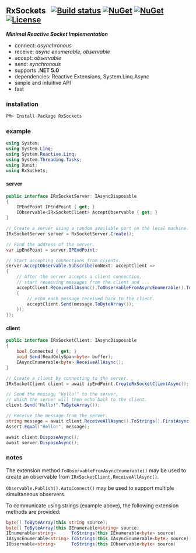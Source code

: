 ## RxSockets&nbsp;&nbsp; [![Build status](https://ci.appveyor.com/api/projects/status/rfxxbpx2agq8r93n?svg=true)](https://ci.appveyor.com/project/dshe/RxSockets) [![NuGet](https://img.shields.io/nuget/vpre/RxSockets.svg)](https://www.nuget.org/packages/RxSockets/) [![NuGet](https://img.shields.io/nuget/dt/RxSockets?color=orange)](https://www.nuget.org/packages/RxSockets/) [![License](https://img.shields.io/badge/license-Apache%202.0-7755BB.svg)](https://opensource.org/licenses/Apache-2.0)
***Minimal Reactive Socket Implementation***
- connect: *asynchronous*
- receive: *async enumerable*, *observable*
- accept: *observable*
- send: *synchronous*
- supports **.NET 5.0**
- dependencies: Reactive Extensions, System.Linq.Async
- simple and intuitive API
- fast

### installation
```csharp
PM> Install-Package RxSockets
```
### example
```csharp
using System;
using System.Linq;
using System.Reactive.Linq;
using System.Threading.Tasks;
using Xunit;
using RxSockets;
```
#### server
```csharp
public interface IRxSocketServer: IAsyncDisposable
{
    IPEndPoint IPEndPoint { get; }
    IObservable<IRxSocketClient> AcceptObservable { get; }
}
```
```csharp
// Create a server using a random available port on the local machine.
IRxSocketServer server = RxSocketServer.Create();

// Find the address of the server.
var ipEndPoint = server.IPEndPoint;

// Start accepting connections from clients.
server.AcceptObservable.Subscribe(onNext: acceptClient =>
{
    // After the server accepts a client connection,
    // start receiving messages from the client and ...
    acceptClient.ReceiveAllAsync().ToObservableFromAsyncEnumerable().ToStrings().Subscribe(onNext: message =>
    {
        // echo each message received back to the client.
        acceptClient.Send(message.ToByteArray());
    });
});
```
#### client
```csharp
public interface IRxSocketClient: IAsyncDisposable
{
    bool Connected { get; }
    void Send(ReadOnlySpan<byte> buffer);
    IAsyncEnumerable<byte> ReceiveAllAsync();
}
```
```csharp
// Create a client by connecting to the server.
IRxSocketClient client = await ipEndPoint.CreateRxSocketClientAsync();

// Send the message "Hello!" to the server,
// which the server will then echo back to the client.
client.Send("Hello!".ToByteArray());

// Receive the message from the server.
string message = await client.ReceiveAllAsync().ToStrings().FirstAsync();
Assert.Equal("Hello!", message);

await client.DisposeAsync();
await server.DisposeAsync();
```
### notes
The extension method ```ToObservableFromAsyncEnumerable()``` may be used to create an observable from ```IRxSocketClient.ReceiveAllAsync()```.

```Observable.Publish().AutoConnect()``` may be used to support multiple simultaneous observers.

To communicate using strings (example above), the following extension methods are provided:
```csharp
byte[] ToByteArray(this string source);
byte[] ToByteArray(this IEnumerable<string> source)
IEnumerable<string>      ToStrings(this IEnumerable<byte> source)
IAsyncEnumerable<string> ToStrings(this IAsyncEnumerable<byte> source)
IObservable<string>      ToStrings(this IObservable<byte> source)
```
